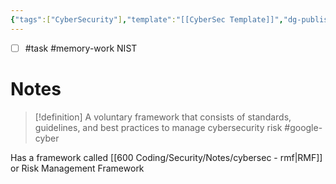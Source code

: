 ```yaml
---
{"tags":["CyberSecurity"],"template":"[[CyberSec Template]]","dg-publish":true,"permalink":"/600-coding/security/notes/cybersec-nist-cybersecurity-framework/","dgPassFrontmatter":true}
---
```


- [ ] #task #memory-work  NIST
# Notes
> [!definition] 
> A voluntary framework that consists of standards, guidelines, and best practices to manage cybersecurity risk #google-cyber 


Has a framework called [[600 Coding/Security/Notes/cybersec - rmf\|RMF]] or Risk Management Framework


